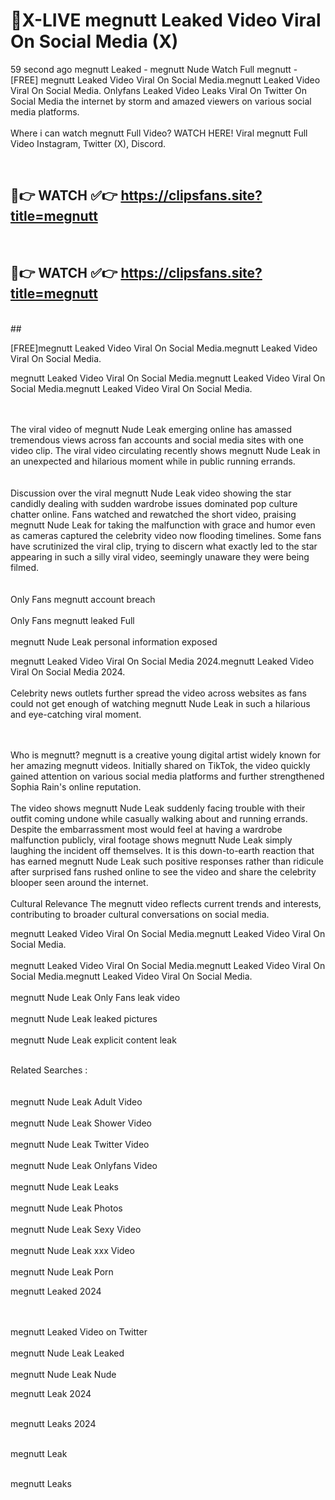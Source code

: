 # 🔴X-LIVE megnutt Leaked Video Viral On Social Media (X)<br>


59 second ago megnutt Leaked  - megnutt Nude  Watch Full megnutt - [FREE] megnutt Leaked Video Viral On Social Media.megnutt Leaked Video Viral On Social Media.   Onlyfans Leaked Video Leaks Viral On Twitter On Social Media the internet by storm and amazed viewers on various social media platforms. <br><br>
Where i can watch megnutt Full Video? WATCH HERE! Viral megnutt Full Video Instagram, Twitter (X), Discord. <br>


 <br>

##  🔴👉 WATCH ✅👉  <a href="https://clipsfans.site?title=megnutt&ref=git">https://clipsfans.site?title=megnutt</a> <br>
  <br>

##  🔴👉 WATCH ✅👉  <a href="https://clipsfans.site?title=megnutt&ref=git">https://clipsfans.site?title=megnutt</a> <br>
  <br>
  ##



[FREE]megnutt Leaked Video Viral On Social Media.megnutt Leaked Video Viral On Social Media. <br>

megnutt Leaked Video Viral On Social Media.megnutt Leaked Video Viral On Social Media.megnutt Leaked Video Viral On Social Media. <br>


  <br>

  <br>
The viral video of megnutt Nude Leak emerging online has amassed tremendous views across fan accounts and social media sites with one video clip. The viral video circulating recently shows megnutt Nude Leak in an unexpected and hilarious moment while in public running errands.<br>
<br>


<br>
Discussion over the viral megnutt Nude Leak video showing the star candidly dealing with sudden wardrobe issues dominated pop culture chatter online. Fans watched and rewatched the short video, praising megnutt Nude Leak for taking the malfunction with grace and humor even as cameras captured the celebrity video now flooding timelines. Some fans have scrutinized the viral clip, trying to discern what exactly led to the star appearing in such a silly viral video, seemingly unaware they were being filmed.<br>
<br>
<br> 
Only Fans megnutt account breach<br>
<br>
Only Fans megnutt leaked Full <br>
<br>
megnutt Nude Leak personal information exposed<br>

megnutt Leaked Video Viral On Social Media 2024.megnutt Leaked Video Viral On Social Media 2024. <br>
<br>
Celebrity news outlets further spread the video across websites as fans could not get enough of watching megnutt Nude Leak in such a hilarious and eye-catching viral moment.<br>
<br>

<br>
Who is megnutt? megnutt is a creative young digital artist widely known for her amazing megnutt videos. Initially shared on TikTok, the video quickly gained attention on various social media platforms and further strengthened Sophia Rain's online reputation.<br>
<br>
The video shows megnutt Nude Leak suddenly facing trouble with their outfit coming undone while casually walking about and running errands. Despite the embarrassment most would feel at having a wardrobe malfunction publicly, viral footage shows megnutt Nude Leak simply laughing the incident off themselves. It is this down-to-earth reaction that has earned megnutt Nude Leak such positive responses rather than ridicule after surprised fans rushed online to see the video and share the celebrity blooper seen around the internet.<br>
<br>
Cultural Relevance The megnutt video reflects current trends and interests, contributing to broader cultural conversations on social media.<br>

megnutt Leaked Video Viral On Social Media.megnutt Leaked Video Viral On Social Media.<br>
<br>
megnutt Leaked Video Viral On Social Media.megnutt Leaked Video Viral On Social Media.megnutt Leaked Video Viral On Social Media.<br>
<br>
megnutt Nude Leak Only Fans leak video<br>
<br>
megnutt Nude Leak leaked pictures<br>
<br>
megnutt Nude Leak explicit content leak<br>


<br>
Related Searches :<br>
<br>

<br>
megnutt Nude Leak Adult Video<br>
<br>
megnutt Nude Leak Shower Video<br>
<br>
megnutt Nude Leak Twitter Video<br>
<br>
megnutt Nude Leak Onlyfans Video<br>
<br>
megnutt Nude Leak Leaks<br>
<br>
megnutt Nude Leak Photos<br>

<br>
megnutt Nude Leak Sexy Video<br>
<br>
megnutt Nude Leak xxx Video<br>
<br>
megnutt Nude Leak Porn<br>

megnutt  Leaked 2024 <br> <br>
<br>

megnutt Leaked Video on Twitter <br>
<br>
megnutt Nude Leak Leaked<br>
<br>
megnutt Nude Leak Nude<br>


megnutt  Leak 2024 <br> <br>



megnutt  Leaks 2024 <br> <br>



 
megnutt  Leak<br> <br>



megnutt  Leaks<br> <br>





</p>




 



</p>










